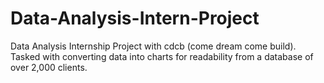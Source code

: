# Data-Analysis-Intern-Project
Data Analysis Internship Project with cdcb (come dream come build). Tasked with converting data into charts for readability from a database of over 2,000 clients.
